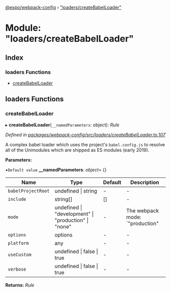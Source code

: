 [@expo/webpack-config](../README.md) › ["loaders/createBabelLoader"](_loaders_createbabelloader_.md)

# Module: "loaders/createBabelLoader"

## Index

### loaders Functions

* [createBabelLoader](_loaders_createbabelloader_.md#createbabelloader)

## loaders Functions

###  createBabelLoader

▸ **createBabelLoader**(`__namedParameters`: object): *Rule*

*Defined in [packages/webpack-config/src/loaders/createBabelLoader.ts:107](https://github.com/expo/expo-cli/blob/61a3bbc1/packages/webpack-config/src/loaders/createBabelLoader.ts#L107)*

A complex babel loader which uses the project's `babel.config.js`
to resolve all of the Unimodules which are shipped as ES modules (early 2019).

**Parameters:**

▪`Default value`  **__namedParameters**: *object*= {}

Name | Type | Default | Description |
------ | ------ | ------ | ------ |
`babelProjectRoot` | undefined &#124; string | - | - |
`include` | string[] | [] | - |
`mode` | undefined &#124; "development" &#124; "production" &#124; "none" | - | The webpack mode: `"production" | "development"` |
`options` | options | - | - |
`platform` | any | - | - |
`useCustom` | undefined &#124; false &#124; true | - | - |
`verbose` | undefined &#124; false &#124; true | - | - |

**Returns:** *Rule*
